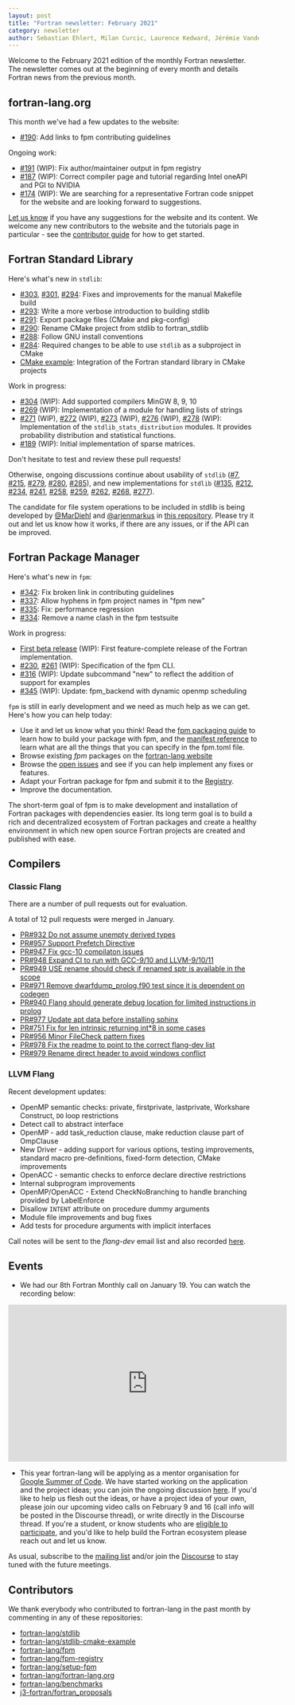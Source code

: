 ```yaml
---
layout: post
title: "Fortran newsletter: February 2021"
category: newsletter
author: Sebastian Ehlert, Milan Curcic, Laurence Kedward, Jérémie Vandenplas, Alexis Perry-Holby
---
```


Welcome to the February 2021 edition of the monthly Fortran newsletter.
The newsletter comes out at the beginning of every month and details
Fortran news from the previous month.

<ul id="page-nav"></ul>

## fortran-lang.org

This month we've had a few updates to the website:

* [#190](https://github.com/fortran-lang/fortran-lang.org/pull/190):
  Add links to fpm contributing guidelines

Ongoing work:

* [#191](https://github.com/fortran-lang/fortran-lang.org/pull/191) (WIP):
  Fix author/maintainer output in fpm registry
* [#187](https://github.com/fortran-lang/fortran-lang.org/pull/187) (WIP):
  Correct compiler page and tutorial regarding Intel oneAPI and PGI to NVIDIA
* [#174](https://github.com/fortran-lang/fortran-lang.org/issues/174) (WIP):
  We are searching for a representative Fortran code snippet for the website and are looking forward to suggestions.

[Let us know](https://github.com/fortran-lang/fortran-lang.org/issues) if you have any suggestions for the website and its content.
We welcome any new contributors to the website and the tutorials page in particular - see the [contributor guide](https://github.com/fortran-lang/fortran-lang.org/blob/master/CONTRIBUTING.md) for how to get started.

## Fortran Standard Library

Here's what's new in `stdlib`:

* [#303](https://github.com/fortran-lang/stdlib/pull/303),
  [#301](https://github.com/fortran-lang/stdlib/pull/301),
  [#294](https://github.com/fortran-lang/stdlib/pull/294):
  Fixes and improvements for the manual Makefile build
* [#293](https://github.com/fortran-lang/stdlib/pull/293):
  Write a more verbose introduction to building stdlib
* [#291](https://github.com/fortran-lang/stdlib/pull/291):
  Export package files (CMake and pkg-config)
* [#290](https://github.com/fortran-lang/stdlib/pull/290):
  Rename CMake project from stdlib to fortran\_stdlib
* [#288](https://github.com/fortran-lang/stdlib/pull/288):
  Follow GNU install conventions
* [#284](https://github.com/fortran-lang/stdlib/pull/284):
  Required changes to be able to use `stdlib` as a subproject in CMake
* [CMake example](https://github.com/fortran-lang/stdlib-cmake-example):
  Integration of the Fortran standard library in CMake projects

Work in progress:

* [#304](https://github.com/fortran-lang/stdlib/pull/304) (WIP):
  Add supported compilers MinGW 8, 9, 10
* [#269](https://github.com/fortran-lang/stdlib/pull/269) (WIP):
  Implementation of a module for handling lists of strings
* [#271](https://github.com/fortran-lang/stdlib/pull/271) (WIP),
  [#272](https://github.com/fortran-lang/stdlib/pull/272) (WIP),
  [#273](https://github.com/fortran-lang/stdlib/pull/273) (WIP),
  [#276](https://github.com/fortran-lang/stdlib/pull/276) (WIP),
  [#278](https://github.com/fortran-lang/stdlib/pull/278) (WIP):
  Implementation of the `stdlib_stats_distribution` modules.
  It provides probability distribution and statistical functions.
* [#189](https://github.com/fortran-lang/stdlib/pull/189) (WIP):
  Initial implementation of sparse matrices.

Don't hesitate to test and review these pull requests!

Otherwise, ongoing discussions continue about usability of `stdlib`
([#7](https://github.com/fortran-lang/stdlib/issues/7),
[#215](https://github.com/fortran-lang/stdlib/issues/215),
[#279](https://github.com/fortran-lang/stdlib/issues/279),
[#280](https://github.com/fortran-lang/stdlib/issues/280),
[#285](https://github.com/fortran-lang/stdlib/issues/285)),
and new implementations for `stdlib`
([#135](https://github.com/fortran-lang/stdlib/issues/135),
[#212](https://github.com/fortran-lang/stdlib/issues/212),
[#234](https://github.com/fortran-lang/stdlib/issues/234),
[#241](https://github.com/fortran-lang/stdlib/issues/241),
[#258](https://github.com/fortran-lang/stdlib/issues/258),
[#259](https://github.com/fortran-lang/stdlib/issues/259),
[#262](https://github.com/fortran-lang/stdlib/issues/262),
[#268](https://github.com/fortran-lang/stdlib/issues/268),
[#277](https://github.com/fortran-lang/stdlib/issues/277)).


The candidate for file system operations to be included in stdlib is being developed by
[@MarDiehl](https://github.com/MarDiehl) and [@arjenmarkus](https://github.com/arjenmarkus)
in [this repository](https://github.com/MarDiehl/stdlib_os).
Please try it out and let us know how it works, if there are any issues, or if the API can be improved.

## Fortran Package Manager

Here's what's new in `fpm`:

* [#342](https://github.com/fortran-lang/fpm/pull/342):
  Fix broken link in contributing guidelines
* [#337](https://github.com/fortran-lang/fpm/pull/337):
  Allow hyphens in fpm project names in "fpm new"
* [#335](https://github.com/fortran-lang/fpm/pull/335):
  Fix: performance regression
* [#334](https://github.com/fortran-lang/fpm/pull/334):
  Remove a name clash in the fpm testsuite

Work in progress:

* [First beta release](https://github.com/fortran-lang/fpm/milestone/1) (WIP):
  First feature-complete release of the Fortran implementation.
* [#230](https://github.com/fortran-lang/fpm/pull/230),
  [#261](https://github.com/fortran-lang/fpm/pull/261) (WIP):
  Specification of the fpm CLI.
* [#316](https://github.com/fortran-lang/fpm/pull/316) (WIP):
  Update subcommand "new" to reflect the addition of support for examples
* [#345](https://github.com/fortran-lang/fpm/pull/345) (WIP):
  Update: fpm\_backend with dynamic openmp scheduling

`fpm` is still in early development and we need as much help as we can get.
Here's how you can help today:

* Use it and let us know what you think! Read the [fpm packaging guide](https://github.com/fortran-lang/fpm/blob/master/PACKAGING.md) to learn how to build your package with fpm, and the [manifest reference](https://github.com/fortran-lang/fpm/blob/master/manifest-reference.md) to learn what are all the things that you can specify in the fpm.toml file.
* Browse existing *fpm* packages on the [fortran-lang website](https://fortran-lang.org/packages/fpm)
* Browse the [open issues](https://github.com/fortran-lang/fpm/issues) and see if you can help implement any fixes or features.
* Adapt your Fortran package for fpm and submit it to the [Registry](https://github.com/fortran-lang/fpm-registry).
* Improve the documentation.

The short-term goal of fpm is to make development and installation of Fortran packages with dependencies easier.
Its long term goal is to build a rich and decentralized ecosystem of Fortran packages and create a healthy
environment in which new open source Fortran projects are created and published with ease.

## Compilers

### Classic Flang

There are a number of pull requests out for evaluation.

A total of 12 pull requests were merged in January.

* [PR#932 Do not assume unempty derived types](https://github.com/flang-compiler/flang/pull/932)
* [PR#957 Support Prefetch Directive](https://github.com/flang-compiler/flang/pull/957)
* [PR#947 Fix gcc-10 compilaton issues](https://github.com/flang-compiler/flang/pull/947)
* [PR#948 Expand CI to run with GCC-9/10 and LLVM-9/10/11](https://github.com/flang-compiler/flang/pull/948)
* [PR#949 USE rename should check if renamed sptr is available in the scope](https://github.com/flang-compiler/flang/pull/949)
* [PR#971 Remove dwarfdump_prolog.f90 test since it is dependent on codegen](https://github.com/flang-compiler/flang/pull/971)
* [PR#940 Flang should generate debug location for limited instructions in prolog](https://github.com/flang-compiler/flang/pull/940)
* [PR#977 Update apt data before installing sphinx](https://github.com/flang-compiler/flang/pull/977)
* [PR#751 Fix for len intrinsic returning int*8 in some cases](https://github.com/flang-compiler/flang/pull/751)
* [PR#956 Minor FileCheck pattern fixes](https://github.com/flang-compiler/flang/pull/956)
* [PR#978 Fix the readme to point to the correct flang-dev list](https://github.com/flang-compiler/flang/pull/978)
* [PR#979 Rename direct header to avoid windows conflict](https://github.com/flang-compiler/flang/pull/979)


### LLVM Flang

Recent development updates:

* OpenMP semantic checks: private, firstprivate, lastprivate, Workshare Construct, `DO` loop restrictions
* Detect call to abstract interface
* OpenMP - add task_reduction clause, make reduction clause part of OmpClause
* New Driver - adding support for various options, testing improvements, standard macro pre-definitions, fixed-form detection, CMake improvements
* OpenACC - semantic checks to enforce declare directive restrictions
* Internal subprogram improvements
* OpenMP/OpenACC - Extend CheckNoBranching to handle branching provided by LabelEnforce
* Disallow `INTENT` attribute on procedure dummy arguments
* Module file improvements and bug fixes
* Add tests for procedure arguments with implicit interfaces

Call notes will be sent to the _flang-dev_ email list and also recorded [here](https://docs.google.com/document/d/10T-S2J3GrahpG4Ooif93NSTz2zBW0MQc_RlwHi0-afY).


## Events

* We had our 8th Fortran Monthly call on January 19.
You can watch the recording below:

<iframe width="560" height="315" src="https://www.youtube-nocookie.com/embed/QfiBUAgI3kw" frameborder="0" allow="accelerometer; autoplay; encrypted-media; gyroscope; picture-in-picture" allowfullscreen></iframe>

* This year fortran-lang will be applying as a mentor organisation for [Google Summer of Code](https://summerofcode.withgoogle.com/).
We have started working on the application and the project ideas; you can join the ongoing discussion [here](https://fortran-lang.discourse.group/t/google-summer-of-code-2021/658).
If you'd like to help us flesh out the ideas, or have a project idea of your own, please join our upcoming video calls on February 9 and 16 (call info will be posted in the Discourse thread), or write directly in the Discourse thread.
If you're a student, or know students who are [eligible to participate](https://developers.google.com/open-source/gsoc/faq#what_are_the_eligibility_requirements_for_participation), and you'd like to help build the Fortran ecosystem please reach out and let us know.

As usual, subscribe to the [mailing list](https://groups.io/g/fortran-lang) and/or
join the [Discourse](https://fortran-lang.discourse.group) to stay tuned with the future meetings.

## Contributors

We thank everybody who contributed to fortran-lang in the past month by
commenting in any of these repositories:

* [fortran-lang/stdlib](https://github.com/fortran-lang/stdlib)
* [fortran-lang/stdlib-cmake-example](https://github.com/fortran-lang/stdlib-cmake-example)
* [fortran-lang/fpm](https://github.com/fortran-lang/fpm)
* [fortran-lang/fpm-registry](https://github.com/fortran-lang/fpm-registry)
* [fortran-lang/setup-fpm](https://github.com/fortran-lang/setup-fpm)
* [fortran-lang/fortran-lang.org](https://github.com/fortran-lang/fortran-lang.org)
* [fortran-lang/benchmarks](https://github.com/fortran-lang/benchmarks)
* [j3-fortran/fortran\_proposals](https://github.com/j3-fortran/fortran_proposals)

<div id="gh-contributors" data-startdate="January 01 2021" data-enddate="January 31 2021" height="500px"></div>
